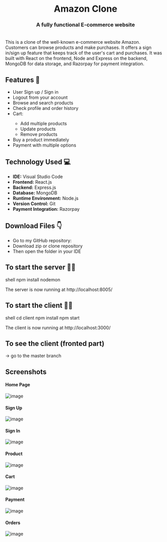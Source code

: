 # <div align="center">Amazon Clone</div>

### <div align="center">A fully functional E-commerce website</div><br>

This is a clone of the well-known e-commerce website Amazon. Customers can browse products and make purchases. It offers a sign in/sign up feature that keeps track of the user's cart and purchases. It was built with React on the frontend, Node and Express on the backend, MongoDB for data storage, and Razorpay for payment integration.

## Features 📃
<ul>
  <li>User Sign up / Sign in</li>
  <li>Logout from your account</li>
  <li>Browse and search products</li>
  <li>Check profile and order history</li>
  <li>Cart:</li>
  <ul>
    <li>Add multiple products</li>
    <li>Update products</li>
    <li>Remove products</li>
  </ul>
  <li>Buy a product immediately</li>
  <li>Payment with multiple options</li>
</ul>

## Technology Used 💻
<ul>
  <li><strong>IDE:</strong> Visual Studio Code</li>
  <li><strong>Frontend:</strong> React.js</li>
  <li><strong>Backend:</strong> Express.js</li>
  <li><strong>Database:</strong> MongoDB</li>
  <li><strong>Runtime Environment:</strong> Node.js</li>
  <li><strong>Version Control:</strong> Git</li>
  <li><strong>Payment Integration:</strong> Razorpay</li>
</ul>

## Download Files 👇
* Go to my GitHub repository: 
* Download zip or clone repository
* Then open the folder in your IDE

## To start the server 👨‍💻
shell
npm install
nodemon

The server is now running at http://localhost:8005/ 

## To start the client 👩‍💻
shell
cd client
npm install
npm start

The client is now running at http://localhost:3000/ 

## To see the client (fronted part) 
  → go to the master branch

## Screenshots 

#### Home Page
![image](https://user-images.githubusercontent.com/84243683/168798477-5441dcb3-f0dc-422d-83bb-e14dee297576.png)

#### Sign Up
![image](https://user-images.githubusercontent.com/84243683/168797684-01651633-52f3-40e9-887a-8cbca72d4491.png)

#### Sign In
![image](https://user-images.githubusercontent.com/84243683/168797547-ccbac103-eb06-49dc-a509-d61caf15603f.png)

#### Product
![image](https://user-images.githubusercontent.com/84243683/168797859-25d26a38-d48c-48fa-8ff5-d21ade5621b4.png)

#### Cart
![image](https://user-images.githubusercontent.com/84243683/168797981-ea56d3a5-256f-4280-b75a-7fa54952c147.png)

#### Payment
![image](https://user-images.githubusercontent.com/84243683/168798064-dc774ad5-89e6-4a83-aecd-ebcf75c6cd80.png)

#### Orders
![image](https://user-images.githubusercontent.com/84243683/168798196-7ed1a8a0-7622-428f-a291-84d9ca92ee06.png)
